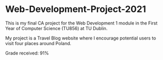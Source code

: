 # Web-Development-Project-2021
This is my final CA project for the Web Development 1 module in the First Year of Computer Science (TU856) at TU Dublin.

My project is a Travel Blog website where I encourage potential users to visit four places around Poland.

Grade received: 91%
